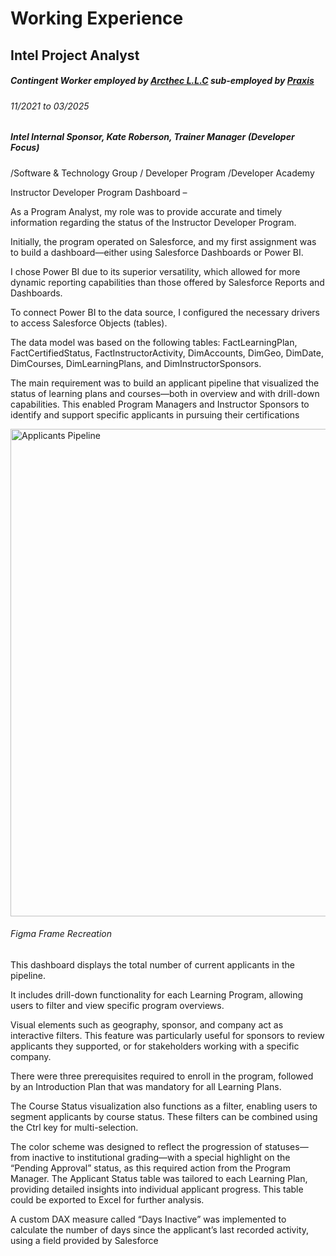 # Working Experience

## Intel Project Analyst

##### Contingent Worker employed by [Arcthec L.L.C](https://www.linkedin.com/company/artechllc/) sub-employed by [Praxis](https://www.linkedin.com/company/praxis_2/)

###### 11/2021 to 03/2025

##### Intel Internal Sponsor, Kate Roberson, Trainer Manager (Developer Focus) 

/Software & Technology Group / Developer Program /Developer Academy 

Instructor Developer Program Dashboard –

As a Program Analyst, my role was to provide accurate and timely information regarding the status of the Instructor Developer Program.

Initially, the program operated on Salesforce, and my first assignment was to build a dashboard—either using Salesforce Dashboards or Power BI.

I chose Power BI due to its superior versatility, which allowed for more dynamic reporting capabilities than those offered by Salesforce Reports and Dashboards.

To connect Power BI to the data source, I configured the necessary drivers to access Salesforce Objects (tables).

The data model was based on the following tables: FactLearningPlan, FactCertifiedStatus, FactInstructorActivity, DimAccounts, DimGeo, DimDate, DimCourses, DimLearningPlans, and DimInstructorSponsors.

The main requirement was to build an applicant pipeline that visualized the status of learning plans and courses—both in overview and with drill-down capabilities. This enabled Program Managers and Instructor Sponsors to identify and support specific applicants in pursuing their certifications


<img width="1280" height="780" alt="Applicants Pipeline" src="https://github.com/user-attachments/assets/d291bd6e-93a2-4fcd-85bb-c5f769672a80" />

###### Figma Frame Recreation

This dashboard displays the total number of current applicants in the pipeline.

It includes drill-down functionality for each Learning Program, allowing users to filter and view specific program overviews.

Visual elements such as geography, sponsor, and company act as interactive filters. This feature was particularly useful for sponsors to review applicants they supported, or for stakeholders working with a specific company.

There were three prerequisites required to enroll in the program, followed by an Introduction Plan that was mandatory for all Learning Plans.

The Course Status visualization also functions as a filter, enabling users to segment applicants by course status. These filters can be combined using the Ctrl key for multi-selection.

The color scheme was designed to reflect the progression of statuses—from inactive to institutional grading—with a special highlight on the “Pending Approval” status, as this required action from the Program Manager.
The Applicant Status table was tailored to each Learning Plan, providing detailed insights into individual applicant progress. This table could be exported to Excel for further analysis.

A custom DAX measure called “Days Inactive” was implemented to calculate the number of days since the applicant’s last recorded activity, using a field provided by Salesforce

